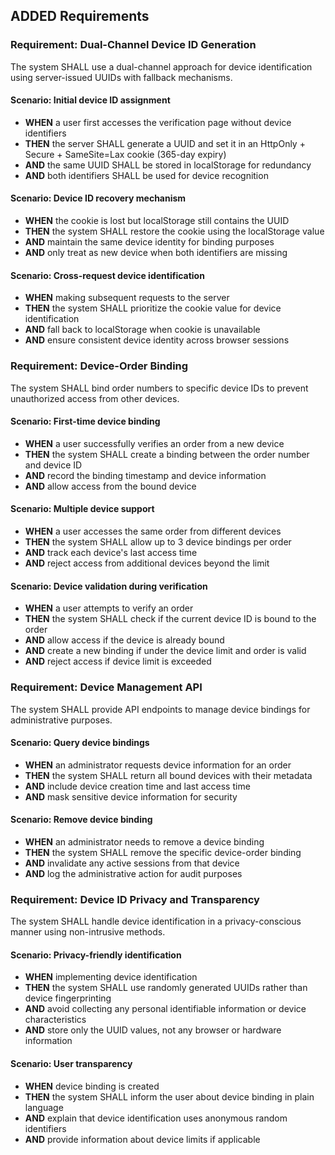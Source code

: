 ## ADDED Requirements
### Requirement: Dual-Channel Device ID Generation
The system SHALL use a dual-channel approach for device identification using server-issued UUIDs with fallback mechanisms.

#### Scenario: Initial device ID assignment
- **WHEN** a user first accesses the verification page without device identifiers
- **THEN** the server SHALL generate a UUID and set it in an HttpOnly + Secure + SameSite=Lax cookie (365-day expiry)
- **AND** the same UUID SHALL be stored in localStorage for redundancy
- **AND** both identifiers SHALL be used for device recognition

#### Scenario: Device ID recovery mechanism
- **WHEN** the cookie is lost but localStorage still contains the UUID
- **THEN** the system SHALL restore the cookie using the localStorage value
- **AND** maintain the same device identity for binding purposes
- **AND** only treat as new device when both identifiers are missing

#### Scenario: Cross-request device identification
- **WHEN** making subsequent requests to the server
- **THEN** the system SHALL prioritize the cookie value for device identification
- **AND** fall back to localStorage when cookie is unavailable
- **AND** ensure consistent device identity across browser sessions

### Requirement: Device-Order Binding
The system SHALL bind order numbers to specific device IDs to prevent unauthorized access from other devices.

#### Scenario: First-time device binding
- **WHEN** a user successfully verifies an order from a new device
- **THEN** the system SHALL create a binding between the order number and device ID
- **AND** record the binding timestamp and device information
- **AND** allow access from the bound device

#### Scenario: Multiple device support
- **WHEN** a user accesses the same order from different devices
- **THEN** the system SHALL allow up to 3 device bindings per order
- **AND** track each device's last access time
- **AND** reject access from additional devices beyond the limit

#### Scenario: Device validation during verification
- **WHEN** a user attempts to verify an order
- **THEN** the system SHALL check if the current device ID is bound to the order
- **AND** allow access if the device is already bound
- **AND** create a new binding if under the device limit and order is valid
- **AND** reject access if device limit is exceeded

### Requirement: Device Management API
The system SHALL provide API endpoints to manage device bindings for administrative purposes.

#### Scenario: Query device bindings
- **WHEN** an administrator requests device information for an order
- **THEN** the system SHALL return all bound devices with their metadata
- **AND** include device creation time and last access time
- **AND** mask sensitive device information for security

#### Scenario: Remove device binding
- **WHEN** an administrator needs to remove a device binding
- **THEN** the system SHALL remove the specific device-order binding
- **AND** invalidate any active sessions from that device
- **AND** log the administrative action for audit purposes

### Requirement: Device ID Privacy and Transparency
The system SHALL handle device identification in a privacy-conscious manner using non-intrusive methods.

#### Scenario: Privacy-friendly identification
- **WHEN** implementing device identification
- **THEN** the system SHALL use randomly generated UUIDs rather than device fingerprinting
- **AND** avoid collecting any personal identifiable information or device characteristics
- **AND** store only the UUID values, not any browser or hardware information

#### Scenario: User transparency
- **WHEN** device binding is created
- **THEN** the system SHALL inform the user about device binding in plain language
- **AND** explain that device identification uses anonymous random identifiers
- **AND** provide information about device limits if applicable